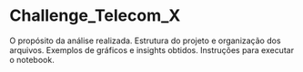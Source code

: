 # Challenge_Telecom_X

O propósito da análise realizada.
Estrutura do projeto e organização dos arquivos.
Exemplos de gráficos e insights obtidos.
Instruções para executar o notebook.
